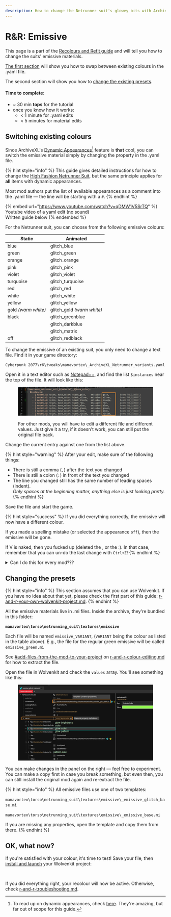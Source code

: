 ```yaml
---
description: How to change the Netrunner suit's glowey bits with ArchiveXL Dynamic Variants
---
```


# R\&R: Emissive

This page is a part of the [Recolours and Refit guide](broken-reference) and will tell you how to change the suits' emissive materials.&#x20;

[The first section](r-and-r-emissive.md#switching-existing-colours) will show you how to swap between existing colours in the .yaml file.

The second section will show you how to [change the existing presets](r-and-r-emissive.md#changing-the-presets).&#x20;

#### **Time to complete:**&#x20;

* \~ 30 min **tops** for the tutorial
* once you know how it works:&#x20;
  * < 1 minute for .yaml edits
  * < 5 minutes for material edits

## Switching existing colours

Since ArchiveXL's [Dynamic Appearances](#user-content-fn-1)[^1] feature is **that** cool, you can switch the emissive material simply by changing the property in the .yaml file.&#x20;

{% hint style="info" %}
This guide gives detailed instructions for how to change the [High Fashion Netrunner Suit](https://www.nexusmods.com/cyberpunk2077/mods/9314), but the same principle applies for **all** items with dynamic appearances.&#x20;

Most mod authors put the list of available appearances as a comment into the .yaml file — the line will be starting with a `#`.
{% endhint %}

{% embed url="https://www.youtube.com/watch?v=qDMW1V5SrTQ" %}
Youtube video of a yaml edit (no sound)\
Written guide below
{% endembed %}

For the Netrunner suit, you can choose from the following emissive colours:

| Static              | Animated                    |
| ------------------- | --------------------------- |
| blue                | glitch\_blue                |
| green               | glitch\_green               |
| orange              | glitch\_orange              |
| pink                | glitch\_pink                |
| violet              | glitch\_violet              |
| turquoise           | glitch\_turquoise           |
| red                 | glitch\_red                 |
| white               | glitch\_white               |
| yellow              | glitch\_yellow              |
| gold _(warm white)_ | glitch\_gold _(warm white)_ |
| black               | glitch\_greenblue           |
|                     | glitch\_darkblue            |
|                     | glitch\_matrix              |
| off                 | glitch\_redblack            |

To change the emissive of an existing suit, you only need to change a text file. Find it in your game directory:

```
Cyberpunk 2077\r6\tweaks\manavortex\_ArchiveXL_Netrunner_variants.yaml
```

Open it in a text editor such as [Notepad++](https://notepad-plus-plus.org/downloads/), and find the list `$instances` near the top of the file. It will look like this:

<figure><img src="../../../../.gitbook/assets/netrunner_suits_emissive.png" alt=""><figcaption><p>For other mods, you will have to edit a different file and different values. Just give it a try, if it doesn't work, you can still put the original file back.</p></figcaption></figure>

Change the current entry against one from the list above.&#x20;

{% hint style="warning" %}
After your edit, make sure of the following things:

* There is still a comma (`,`) after the text you changed
* There is still a colon (`:`) in front of the text you changed
* The line you changed still has the same number of leading spaces (indent). \
  _Only spaces at the beginning matter, anything else is just looking pretty._
{% endhint %}

Save the file and start the game.&#x20;

{% hint style="success" %}
If you did everything correctly, the emissive will now have a different colour.&#x20;

If you made a spelling mistake (or selected the appearance `off`), then the emissive will be gone.

If V is naked, then you fucked up (deleted the , or the :). In that case, remember that you can un-do the last change with `Ctrl+Z`!
{% endhint %}

<details>

<summary>Can I do this for every mod???</summary>

Unfortunately not! The mod author has to enable this feature via [archivexl-dynamic-variants.md](../adding-new-items/archivexl-dynamic-variants.md "mention") and split/colorize their meshes accordingly.

If a mod doesn't mention in the description that they support this feature, you can use the techniques under [r-and-r-colour-editing.md](r-and-r-colour-editing.md "mention") to make your own recolours anyway.

</details>

## Changing the presets

{% hint style="info" %}
This section assumes that you can use Wolvenkit. If you have no idea about that yet, please check the first part of this guide: [r-and-r-your-own-wolvenkit-project.md](r-and-r-your-own-wolvenkit-project.md "mention").
{% endhint %}

All the emissive materials live in .mi files. Inside the archive, they're bundled in this folder:

<pre><code><strong>manavortex\torso\netrunning_suit\textures\emissive
</strong></code></pre>

Each file will be named `emissive_VARIANT`, (`VARIANT` being the colour as listed in the table above). E.g., the file for the regular green emissive will be called `emissive_green.mi`

See [#add-files-from-the-mod-to-your-project](r-and-r-your-own-wolvenkit-project.md#add-files-from-the-mod-to-your-project "mention") on [r-and-r-colour-editing.md](r-and-r-colour-editing.md "mention") for how to extract the file.&#x20;

Open the file in Wolvenkit and check the `values` array. You'll see something like this:

<figure><img src="../../../../.gitbook/assets/netrunner_suits_emissive_properties.png" alt=""><figcaption></figcaption></figure>

You can make changes in the panel on the right — feel free to experiment. You can make a copy first in case you break something, but even then, you can still install the original mod again and re-extract the file.

{% hint style="info" %}
All emissive files use one of two templates:

`manavortex\torso\netrunning_suit\textures\emissive\_emissive_glitch_base.mi`

`manavortex\torso\netrunning_suit\textures\emissive\_emissive_base.mi`

If you are missing any properties, open the template and copy them from there.
{% endhint %}

## OK, what now?

If you're satisfied with your colour, it's time to test! Save your file, then [install and launch](https://app.gitbook.com/s/-MP\_ozZVx2gRZUPXkd4r/wolvenkit-app/menu/toolbar#install-and-launch) your Wolvenkit project:

<figure><img src="https://files.gitbook.com/v0/b/gitbook-x-prod.appspot.com/o/spaces%2F-MP_ozZVx2gRZUPXkd4r%2Fuploads%2FUs6kZEwmFHhn8f8QCIKb%2Fwolvenkit_install_and_launch.png?alt=media&#x26;token=66c24ef4-0525-4476-80a2-aaf461f445ac" alt=""><figcaption></figcaption></figure>

If you did everything right, your recolour will now be active. Otherwise, check [r-and-r-troubleshooting.md](r-and-r-troubleshooting.md "mention").

[^1]: To read up on dynamic appearances, check [here](https://wiki.redmodding.org/cyberpunk-2077-modding/for-mod-creators/core-mods-explained/archivexl#dynamic-variants). They're amazing, but far out of scope for this guide.
